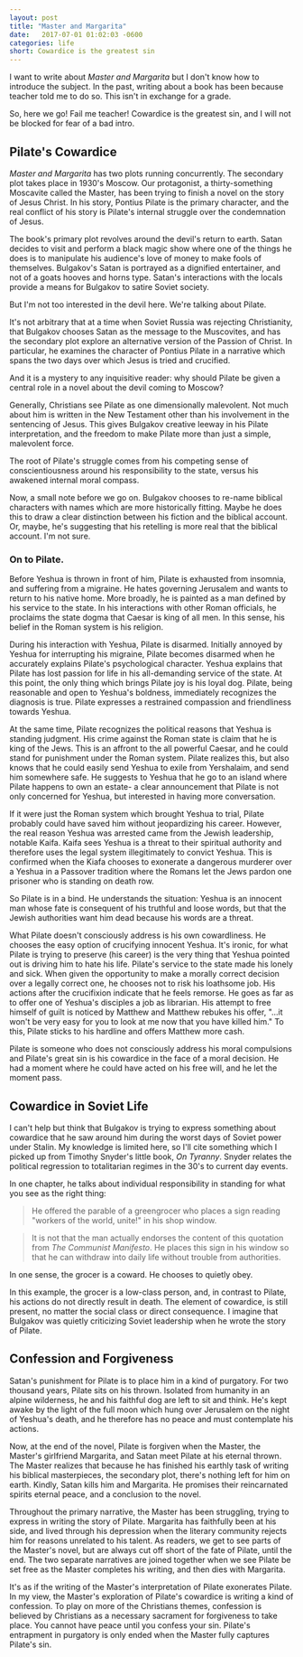```yaml
---
layout: post
title: "Master and Margarita"
date:   2017-07-01 01:02:03 -0600
categories: life
short: Cowardice is the greatest sin
---
```


I want to write about *Master and Margarita* but I don't know how to introduce the subject. In the past, writing about a book has been because teacher told me to do so. This isn't in exchange for a grade.

So, here we go! Fail me teacher! Cowardice is the greatest sin, and I will not be blocked for fear of a bad intro.

## Pilate's Cowardice

*Master and Margarita* has two plots running concurrently. The secondary plot takes place in 1930's Moscow. Our protagonist, a thirty-something Moscavite called the Master, has been trying to finish a novel on the story of Jesus Christ. In his story, Pontius Pilate is the primary character, and the real conflict of his story is Pilate's internal struggle over the condemnation of Jesus.

The book's primary plot revolves around the devil's return to earth. Satan decides to visit and perform a black magic show where one of the things he does is to manipulate his audience's love of money to make fools of themselves. Bulgakov's Satan is portrayed as a dignified entertainer, and not of a goats hooves and horns type. Satan's interactions with the locals provide a means for Bulgakov to satire Soviet society.

But I'm not too interested in the devil here. We're talking about Pilate.

It's not arbitrary that at a time when Soviet Russia was rejecting Christianity, that Bulgakov chooses Satan as the message to the Muscovites, and has the secondary plot explore an alternative version of the Passion of Christ. In particular, he examines the character of Pontius Pilate in a narrative which spans the two days over which Jesus is tried and crucified.

And it is a mystery to any inquisitive reader: why should Pilate be given a central role in a novel about the devil coming to Moscow?

Generally, Christians see Pilate as one dimensionally malevolent. Not much about him is written in the New Testament other than his involvement in the sentencing of Jesus. This gives Bulgakov creative leeway in his Pilate interpretation, and the freedom to make Pilate more than just a simple, malevolent force.

The root of Pilate's struggle comes from his competing sense of conscientiousness around his responsibility to the state, versus his awakened internal moral compass.

Now, a small note before we go on. Bulgakov chooses to re-name biblical characters with names which are more historically fitting. Maybe he does this to draw a clear distinction between his fiction and the biblical account. Or, maybe, he's suggesting that his retelling is more real that the biblical account. I'm not sure.

### On to Pilate.

Before Yeshua is thrown in front of him, Pilate is exhausted from insomnia, and suffering from a migraine. He hates governing Jerusalem and wants to return to his native home. More broadly, he is painted as a man defined by his service to the state. In his interactions with other Roman officials, he proclaims the state dogma that Caesar is king of all men. In this sense, his belief in the Roman system is his religion.

During his interaction with Yeshua, Pilate is disarmed. Initially annoyed by Yeshua for interrupting his migraine, Pilate becomes disarmed when he accurately explains Pilate's psychological character. Yeshua explains that Pilate has lost passion for life in his all-demanding service of the state. At this point, the only thing which brings Pilate joy is his loyal dog. Pilate, being reasonable and open to Yeshua's boldness, immediately recognizes the diagnosis is true. Pilate expresses a restrained compassion and friendliness towards Yeshua.

At the same time, Pilate recognizes the political reasons that Yeshua is standing judgment. His crime against the Roman state is claim that he is king of the Jews. This is an affront to the all powerful Caesar, and he could stand for punishment under the Roman system. Pilate realizes this, but also knows that he could easily send Yeshua to exile from Yershalaim, and send him somewhere safe. He suggests to Yeshua that he go to an island where Pilate happens to own an estate- a clear announcement that Pilate is not only concerned for Yeshua, but interested in having more conversation.

If it were just the Roman system which brought Yeshua to trial, Pilate probably could have saved him without jeopardizing his career. However, the real reason Yeshua was arrested came from the Jewish leadership, notable Kaifa. Kaifa sees Yeshua is a threat to their spiritual authority and therefore uses the legal system illegitimately to convict Yeshua. This is confirmed when the Kiafa chooses to exonerate a dangerous murderer over a Yeshua in a Passover tradition where the Romans let the Jews pardon one prisoner who is standing on death row.

So Pilate is in a bind. He understands the situation: Yeshua is an innocent man whose fate is consequent of his truthful and loose words, but that the Jewish authorities want him dead because his words are a threat.

What Pilate doesn't consciously address is his own cowardliness. He chooses the easy option of crucifying innocent Yeshua. It's ironic, for what Pilate is trying to preserve (his career) is the very thing that Yeshua pointed out is driving him to hate his life. Pilate's service to the state made his lonely and sick. When given the opportunity to make a morally correct decision over a legally correct one, he chooses not to risk his loathsome job. His actions after the crucifixion indicate that he feels remorse. He goes as far as to offer one of Yeshua's disciples a job as librarian. His attempt to free himself of guilt is noticed by Matthew and Matthew rebukes his offer, "...it won't be very easy for you to look at me now that you have killed him." To this, Pilate sticks to his hardline and offers Matthew more cash.

Pilate is someone who does not consciously address his moral compulsions and Pilate's great sin is his cowardice in the face of a moral decision. He had a moment where he could have acted on his free will, and he let the moment pass.

## Cowardice in Soviet Life

I can't help but think that Bulgakov is trying to express something about cowardice that he saw around him during the worst days of Soviet power under Stalin. My knowledge is limited here, so I'll cite something which I picked up from Timothy Snyder's little book, *On Tyranny*. Snyder relates the political regression to totalitarian regimes in the 30's to current day events.

In one chapter, he talks about individual responsibility in standing for what you see as the right thing:

> He offered the parable of a greengrocer who places a sign reading "workers of the world, unite!" in his shop window.

> It is not that the man actually endorses the content of this quotation from *The Communist Manifesto*. He places this sign in his window so that he can withdraw into daily life without trouble from authorities.

In one sense, the grocer is a coward. He chooses to quietly obey. 

In this example, the grocer is a low-class person, and, in contrast to Pilate, his actions do not directly result in death. The element of cowardice, is still present, no matter the social class or direct consequence. I imagine that Bulgakov was quietly criticizing Soviet leadership when he wrote the story of Pilate.

## Confession and Forgiveness

Satan's punishment for Pilate is to place him in a kind of purgatory. For two thousand years, Pilate sits on his thrown. Isolated from humanity in an alpine wilderness, he and his faithful dog are left to sit and think. He's kept awake by the light of the full moon which hung over Jerusalem on the night of Yeshua's death, and he therefore has no peace and must contemplate his actions.

Now, at the end of the novel, Pilate is forgiven when the Master, the Master's girlfriend Margarita, and Satan meet Pilate at his eternal thrown. The Master realizes that because he has finished his earthly task of writing his biblical masterpieces, the secondary plot, there's nothing left for him on earth. Kindly, Satan kills him and Margarita. He promises their reincarnated spirits eternal peace, and a conclusion to the novel.

Throughout the primary narrative, the Master has been struggling, trying to express in writing the story of Pilate. Margarita has faithfully been at his side, and lived through his depression when the literary community rejects him for reasons unrelated to his talent. As readers, we get to see parts of the Master's novel, but are always cut off short of the fate of Pilate, until the end. The two separate narratives are joined together when we see Pilate be set free as the Master completes his writing, and then dies with Margarita.

It's as if the writing of the Master's interpretation of Pilate exonerates Pilate. In my view, the Master's exploration of Pilate's cowardice is writing a kind of confession. To play on more of the Christians themes, confession is believed by Christians as a necessary sacrament for forgiveness to take place. You cannot have peace until you confess your sin. Pilate's entrapment in purgatory is only ended when the Master fully captures Pilate's sin.